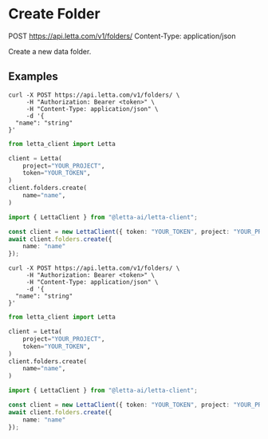 # Create Folder

POST https://api.letta.com/v1/folders/
Content-Type: application/json

Create a new data folder.

## Examples

```shell
curl -X POST https://api.letta.com/v1/folders/ \
     -H "Authorization: Bearer <token>" \
     -H "Content-Type: application/json" \
     -d '{
  "name": "string"
}'
```

```python
from letta_client import Letta

client = Letta(
    project="YOUR_PROJECT",
    token="YOUR_TOKEN",
)
client.folders.create(
    name="name",
)

```

```typescript
import { LettaClient } from "@letta-ai/letta-client";

const client = new LettaClient({ token: "YOUR_TOKEN", project: "YOUR_PROJECT" });
await client.folders.create({
    name: "name"
});

```

```shell
curl -X POST https://api.letta.com/v1/folders/ \
     -H "Authorization: Bearer <token>" \
     -H "Content-Type: application/json" \
     -d '{
  "name": "string"
}'
```

```python
from letta_client import Letta

client = Letta(
    project="YOUR_PROJECT",
    token="YOUR_TOKEN",
)
client.folders.create(
    name="name",
)

```

```typescript
import { LettaClient } from "@letta-ai/letta-client";

const client = new LettaClient({ token: "YOUR_TOKEN", project: "YOUR_PROJECT" });
await client.folders.create({
    name: "name"
});

```